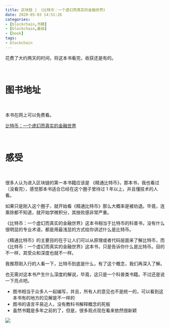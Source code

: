 ```yaml
---
title: 区块链 | 《比特币：一个虚幻而真实的金融世界》
date: 2020-05-03 14:51:26
categories:
- [blockchain,书籍]
- [blockchain,基础]
- [book]
tags:
- blockchain
---
```

花费了大约两天的时间，将这本书看完，收获还是有的。

<!-- more -->

<br/>

# 图书地址

<br/>

本书在网上可以免费看。

[比特币：一个虚幻而真实的金融世界](https://book.8btc.com/books/1/bitcoin/_book/)

<br/>

# 感受

<br/>

很多人认为进入区块链的第一本书籍应该是 《精通比特币》，那本书，我也看过（没看完），感觉那本书适合已经在这个圈子里待过 1 年以上，并且懂技术的人看。

如果只是刚入这个圈子，就开始看《精通比特币》那么大概率是被劝退。毕竟，连乘除都不知道，就开始学微积分，其挫败感非常严重。

《比特币：一个虚幻而真实的金融世界》这本书相当于比特币的科普书，没有什么很明显的专业术语，都是用最浅显的方式给你讲述什么是比特币。

《精通比特币》的主要目的在于让人们可以从原理或者代码层面来了解比特币，而《比特币：一个虚幻而真实的金融世界》这本书，只是告诉你什么是比特币。目的不一样，其受众和深度也就不一样。

我推荐刚入行的人看一下，比特币到底是什么，有了这个概念，我们再深入了解。

也无需对这本书产生什么深度的解说，毕竟，这只是一个科普类书籍。不过还是说一下亮点吧。

- 图书相当于众多人一起编写，并且，所有人的意见也不是统一的，可以看到这本书有的地方的见解是不一样的
- 图书的语言平易近人，没有教科书解释概念的死板
- 虽然书籍是多年之前的了，但是，很多观点现在看来依然很新颖

![](/images/blockchain/9_0.jpg)

